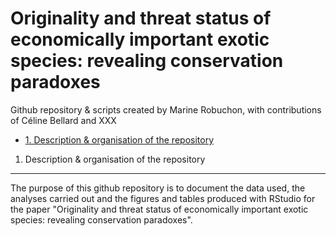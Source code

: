 Originality and threat status of economically important exotic species: revealing conservation paradoxes
================
Github repository & scripts created by Marine Robuchon, with contributions of Céline Bellard and XXX

-   [1. Description & organisation of the repository](#description-organisation-of-the-repository)

1. Description & organisation of the repository
-----------------------------------------------

The purpose of this github repository is to document the data used, the analyses carried out and the figures and tables produced with RStudio for the paper "Originality and threat status of economically important exotic species: revealing conservation paradoxes".
